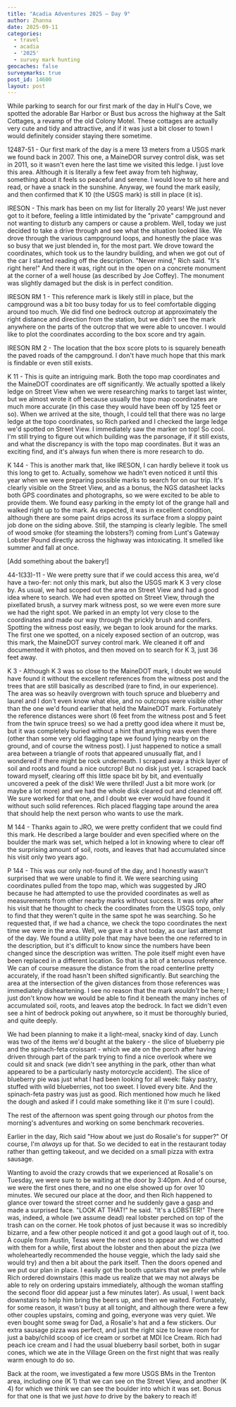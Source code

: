 ```yaml
---
title: "Acadia Adventures 2025 – Day 9"
author: Zhanna
date: 2025-09-11
categories: 
  - travel
  - acadia
  - '2025'
  - survey mark hunting
geocaches: false
surveymarks: true
post_id: 14600
layout: post
---
```


While parking to search for our first mark of the day in Hull's Cove, we spotted the adorable Bar Harbor or Bust bus across the highway at the Salt Cottages, a revamp of the old Colony Motel. These cottages are actually very cute and tidy and attractive, and if it was just a bit closer to town I would definitely consider staying there sometime.

12487-51 - Our first mark of the day is a mere 13 meters from a USGS mark we found back in 2007. This one, a MaineDOR survey control disk, was set in 2011, so it wasn't even here the last time we visited this ledge. I just love this area. Although it is literally a few feet away from teh highway, something about it feels so peaceful and serene. I would love to sit here and read, or have a snack in the sunshine. Anyway, we found the mark easily, and then confirmed that K 10 (the USGS mark) is still in place (it is). 

IRESON - This mark has been on my list for literally 20 years! We just never got to it before, feeling a little intimidated by the "private" campground and not wanting to disturb any campers or cause a problem. Well, today we just decided to take a drive through and see what the situation looked like. We drove through the various campground loops, and honestly the place was so busy that we just blended in, for the most part. We drove toward the coordinates, which took us to the laundry building, and when we got out of the car I started reading off the description. "Never mind," Rich said. "It's right here!" And there it was, right out in the open on a concrete monument at the corner of a well house (as described by Joe Coffey). The monument was slightly damaged but the disk is in perfect condition.

IRESON RM 1 - This reference mark is likely still in place, but the campground was a bit too busy today for us to feel comfortable digging around too much. We did find one bedrock outcrop at approximately the right distance and direction from the station, but we didn't see the mark anywhere on the parts of the outcrop that we were able to uncover. I would like to plot the coordinates according to the box score and try again.

IRESON RM 2 - The location that the box score plots to is squarely beneath the paved roads of the campground. I don't have much hope that this mark is findable or even still exists.

K 11 - This is quite an intriguing mark. Both the topo map coordinates and the MaineDOT coordinates are off significantly. We actually spotted a likely ledge on Street View when we were researching marks to target last winter, but we almost wrote it off because usually the topo map coordinates are much more accurate (in this case they would have been off by 125 feet or so). When we arrived at the site, though, I could tell that there was no large ledge at the topo coordinates, so Rich parked and I checked the large ledge we'd spotted on Street View. I immediately saw the marker on top! So cool. I'm still trying to figure out which building was the parsonage, if it still exists, and what the discrepancy is with the topo map coordinates. But it was an exciting find, and it's always fun when there is more research to do. 

K 144 - This is another mark that, like IRESON, I can hardly believe it took us this long to get to. Actually, somehow we hadn't even noticed it until this year when we were preparing possible marks to search for on our trip. It's clearly visible on the Street View, and as a bonus, the NGS datasheet lacks both GPS coordinates and photographs, so we were excited to be able to provide them. We found easy parking in the empty lot of the grange hall and walked right up to the mark. As expected, it was in excellent condition, although there are some paint drips across its surface from a sloppy paint job done on the siding above. Still, the stamping is clearly legible. The smell of wood smoke (for steaming the lobsters?) coming from Lunt's Gateway Lobster Pound directly across the highway was intoxicating. It smelled like summer and fall at once.

[Add something about the bakery!]

44-1(33)-11 - We were pretty sure that if we could access this area, we'd have a two-fer: not only this mark, but also the USGS mark K 3 very close by. As usual, we had scoped out the area on Street View and had a good idea where to search. We had even spotted on Street View, through the pixellated brush, a survey mark witness post, so we were even more sure we had the right spot. We parked in an empty lot very close to the coordinates and made our way through the prickly brush and conifers. Spotting the witness post easily, we began to look around for the marks. The first one we spotted, on a nicely exposed section of an outcrop, was this mark, the MaineDOT survey control mark. We cleaned it off and documented it with photos, and then moved on to search for K 3, just 36 feet away.

K 3 - Although K 3 was so close to the MaineDOT mark, I doubt we would have found it without the excellent references from the witness post and the trees that are still basically as described (rare to find, in our experience). The area was so heavily overgrown with touch spruce and blueberry and laurel and I don't even know what else, and no outcrops were visible other than the one we'd found earlier that held the MaineDOT mark. Fortunately the reference distances were short (6 feet from the witness post and 5 feet from the twin spruce trees) so we had a pretty good idea where it must be, but it was completely buried without a hint that anything was even there (other than some very old flagging tape we found lying nearby on the ground, and of course the witness post). I just happened to notice a small area between a triangle of roots that appeared unusually flat, and I wondered if there might be rock underneath. I scraped away a thick layer of soil and roots and found a nice outcrop! But no disk just yet. I scraped back toward myself, clearing off this little space bit by bit, and eventually uncovered a peek of the disk! We were thrilled! Just a bit more work (or maybe a lot more) and we had the whole disk cleared out and cleaned off. We sure worked for that one, and I doubt we ever would have found it without such solid references. Rich placed flagging tape around the area that should help the next person who wants to use the mark.

M 144 - Thanks again to JRO, we were pretty confident that we could find this mark. He described a large boulder and even specified where on the boulder the mark was set, which helped a lot in knowing where to clear off the surprising amount of soil, roots, and leaves that had accumulated since his visit only two years ago.


P 144 - This was our only not-found of the day, and I honestly wasn't surprised that we were unable to find it. We were searching using coordinates pulled from the topo map, which was suggested by JRO because he had attempted to use the provided coordinates as well as measurements from other nearby marks without success. It was only after his visit that he thought to check the coordinates from the USGS topo, only to find that they weren't quite in the same spot he was searching. So he requested that, if we had a chance, we check the topo coordinates the next time we were in the area. Well, we gave it a shot today, as our last attempt of the day. We found a utility pole that may have been the one referred to in the description, but it's difficult to know since the numbers have been changed since the description was written. The pole itself might even have been replaced in a different location. So that is a bit of a tenuous reference. We can of course measure the distance from the road centerline pretty accurately, if the road hasn't been shifted significantly. But searching the area at the intersection of the given distances from those references was immediately disheartening. I see no reason that the mark *wouldn't* be here; I just don't know how we would be able to find it beneath the many inches of accumulated soil, roots, and leaves atop the bedrock. In fact we didn't even see a hint of bedrock poking out anywhere, so it must be thoroughly buried, and quite deeply. 

We had been planning to make it a light-meal, snacky kind of day. Lunch was two of the items we'd bought at the bakery - the slice of blueberry pie and the spinach-feta croissant - which we ate on the porch after having driven through part of the park trying to find a nice overlook where we could sit and snack (we didn't see anything in the park, other than what appeared to be a particularly nasty motorcycle accident). The slice of blueberry pie was just what I had been looking for all week: flaky pastry, stuffed with wild blueberries, not too sweet. I loved every bite. And the spinach-feta pastry was just as good. Rich mentioned how much he liked the dough and asked if I could make something like it (I'm sure I could). 

The rest of the afternoon was spent going through our photos from the morning's adventures and working on some benchmark recoveries.

Earlier in the day, Rich said "How about we just do Rosalie's for supper?" Of course, I'm *always* up for that. So we decided to eat in the restaurant today rather than getting takeout, and we decided on a small pizza with extra sausage. 

Wanting to avoid the crazy crowds that we experienced at Rosalie's on Tuesday, we were sure to be waiting at the door by 3:40pm. And of course, we were the first ones there, and no one else showed up for over 10 minutes. We secured our place at the door, and then Rich happened to glance over toward the street corner and he suddenly gave a gasp and made a surprised face. "LOOK AT THAT!" he said. "It's a LOBSTER!" There was, indeed, a whole (we assume dead) real lobster perched on top of the trash can on the corner. He took photos of just because it was so incredibly bizarre, and a few other people noticed it and got a good laugh out of it, too. A couple from Austin, Texas were the next ones to appear and we chatted with them for a while, first about the lobster and then about the pizza (we wholeheartedly recommended the house veggie, which the lady said she would try) and then a bit about the park itself. Then the doors opened and we put our plan in place. I easily got the booth upstairs that we prefer while Rich ordered downstairs (this made us realize that we may not always be able to rely on ordering upstairs immediately, although the woman staffing the second floor did appear just a few minutes later). As usual, I went back downstairs to help him bring the beers up, and then we waited. Fortunately, for some reason, it wasn't busy at all tonight, and although there were a few other couples upstairs, coming and going, everyone was very quiet. We even bought some swag for Dad, a Rosalie's hat and a few stickers. Our extra sausage pizza was perfect, and just the right size to leave room for just a baby/child scoop of ice cream or sorbet at MDI Ice Cream. Rich had peach ice cream and I had the usual blueberry basil sorbet, both in sugar cones, which we ate in the Village Green on the first night that was really warm enough to do so.

Back at the room, we investigated a few more USGS BMs in the Trenton area, including one (K 1) that we can see on the Street View, and another (K 4) for which we think we can see the boulder into which it was set. Bonus for that one is that we just _have to_ drive by the bakery to reach it!